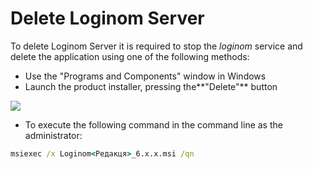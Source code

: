 # Delete Loginom Server

To delete Loginom Server it is required to stop the *loginom* service and delete the application using one of the following methods:

* Use the "Programs and Components" window in Windows
* Launch the product installer, pressing the**"Delete"** button

![](../images/server_msi_remove.png)

* To execute the following command in the command line as the administrator:

```cmd
msiexec /x Loginom<Редакця>_6.x.x.msi /qn
```
